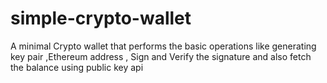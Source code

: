 # simple-crypto-wallet
A minimal Crypto wallet that performs the basic operations like generating key pair ,Ethereum address , Sign and Verify the signature and also fetch the balance using public key api
